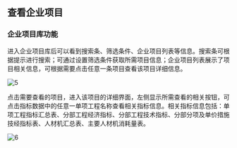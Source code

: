 ## 查看企业项目

### 企业项目库功能

进入企业项目库后可以看到搜索条、筛选条件、企业项目列表等信息。搜索条可根据提示进行搜索；可通过设置筛选条件获取所需项目信息；企业项目列表展示了项目相关信息，可根据需要点击任意一条项目查看该项目详细信息。

![5](https://img-blog.csdnimg.cn/20201020113033536.png)

点击需要查看的项目，进入该项目的详细界面，左侧显示所需查看的相关按钮，可点击指标数据中的任意一单项工程名称查看相关指标信息。相关指标信息包括：单项工程指标汇总表、分部工程经济指标、分部工程技术指标、分部分项及单价措施技经指标表、人材机汇总表、主要人材机消耗量表。

![6](https://img-blog.csdnimg.cn/20201020113033442.png)

<script type="text/javascript">
window.addEventListener("load", function() {
  var click_handle = function() {
    if (this.href.substr(-5) == ".html") {
      location.href = this.href;
    } else {
      location.href = "./index.html";
    }
  };
  var as = document.querySelectorAll(".chapter a, .navigation-prev, .navigation-next");
  for (var i = 0; i < as.length; i++) {
    as[i].addEventListener("click", click_handle, true);
    as[i].title = as[i].innerText;
  }
});
</script>